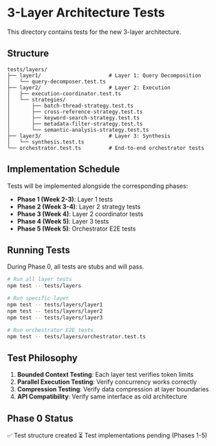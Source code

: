 # 3-Layer Architecture Tests

This directory contains tests for the new 3-layer architecture.

## Structure

```
tests/layers/
├── layer1/                      # Layer 1: Query Decomposition
│   └── query-decomposer.test.ts
├── layer2/                      # Layer 2: Execution
│   ├── execution-coordinator.test.ts
│   └── strategies/
│       ├── batch-thread-strategy.test.ts
│       ├── cross-reference-strategy.test.ts
│       ├── keyword-search-strategy.test.ts
│       ├── metadata-filter-strategy.test.ts
│       └── semantic-analysis-strategy.test.ts
├── layer3/                      # Layer 3: Synthesis
│   └── synthesis.test.ts
└── orchestrator.test.ts         # End-to-end orchestrator tests
```

## Implementation Schedule

Tests will be implemented alongside the corresponding phases:

- **Phase 1 (Week 2-3)**: Layer 1 tests
- **Phase 2 (Week 3-4)**: Layer 2 strategy tests
- **Phase 3 (Week 4)**: Layer 2 coordinator tests
- **Phase 4 (Week 5)**: Layer 3 tests
- **Phase 5 (Week 5)**: Orchestrator E2E tests

## Running Tests

During Phase 0, all tests are stubs and will pass.

```bash
# Run all layer tests
npm test -- tests/layers

# Run specific layer
npm test -- tests/layers/layer1
npm test -- tests/layers/layer2
npm test -- tests/layers/layer3

# Run orchestrator E2E tests
npm test -- tests/layers/orchestrator.test.ts
```

## Test Philosophy

1. **Bounded Context Testing**: Each layer test verifies token limits
2. **Parallel Execution Testing**: Verify concurrency works correctly
3. **Compression Testing**: Verify data compression at layer boundaries
4. **API Compatibility**: Verify same interface as old architecture

## Phase 0 Status

✅ Test structure created
⏳ Test implementations pending (Phases 1-5)

